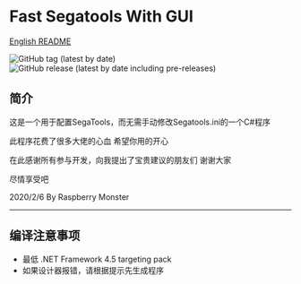# Fast Segatools With GUI

[English README](https://github.com/Raspberry-Monster/Fast-Segatools-With-GUI/blob/master/README.en-US.md)

![GitHub tag (latest by date)](https://img.shields.io/github/v/tag/Raspberry-Monster/Fast-Segatools-With-GUI)
![GitHub release (latest by date including pre-releases)](https://img.shields.io/github/v/release/Raspberry-Monster/Fast-Segatools-With-GUI?include_prereleases)

## 简介

这是一个用于配置SegaTools，而无需手动修改Segatools.ini的一个C#程序

此程序花费了很多大佬的心血 希望你用的开心

在此感谢所有参与开发，向我提出了宝贵建议的朋友们 谢谢大家

尽情享受吧

2020/2/6 By Raspberry Monster

---
## 编译注意事项
- 最低 .NET Framework 4.5 targeting pack
- 如果设计器报错，请根据提示先生成程序